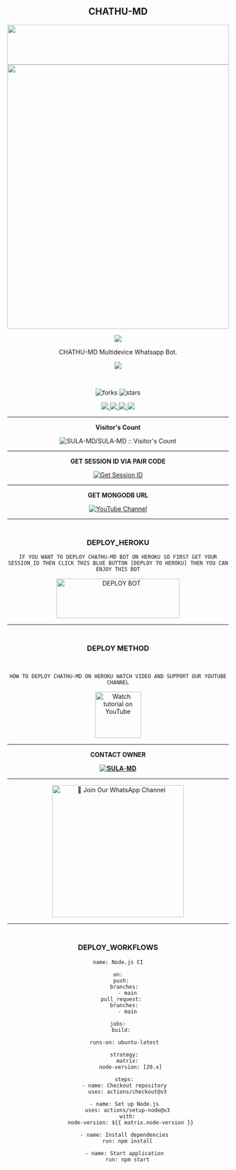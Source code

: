 <div align="center">

## CHATHU-MD

 <img src="https://i.imgur.com/dBaSKWF.gif" height="90" width="100%">
 <br>
 
<img src="https://i.ibb.co/xScC16P0/SulaMd.jpg" height="600" width="100%">

<br>

<a><img src='https://i.imgur.com/LyHic3i.gif'/></a>

CHATHU-MD Multidevice Whatsapp Bot.

<a><img src='https://i.imgur.com/LyHic3i.gif'/></a>

<br>

![forks](https://img.shields.io/github/forks/CHATHU-MD/CHATHU-MD?label=Forks&style=social)            ![stars](https://img.shields.io/github/stars/CHATHU-MD/CHATHU-MD?style=social)

<p align="center">
  <a href="https://github.com/CHATHU-MD/CHATHU-MD">
    <img src="https://img.shields.io/github/repo-size/sulaksha449/SULA-MD?color=purple&label=Repo%20Size&style=plastic">

  </a>
  <a href="https://github.com/CHATHU-MD/CHATHU-MD">
    <img src="https://img.shields.io/github/license/CHATHU-MD/CHATHU-MD?color=purple&label=License&style=plastic">

  </a>
  <a href="https://github.com/CHATHU-MD/CHATHU-MD">
    <img src="https://img.shields.io/github/languages/top/CHATHU-MD/CHATHU-MD?color=purple&label=Javascript&style=plastic">

  </a>
  <a href="https://github.com/CHATHU-MD/CHATHU-MD">
    <img src="https://img.shields.io/static/v1?label=Author&message=Sulaksha%20Madara&color=purple&style=plastic">

  </a>
  </p>
 <hr>
 
 <b>Visitor's Count</b>
 
<p align="center"><img src="https://profile-counter.glitch.me/{CHATHU-MD}/count.svg" alt="SULA-MD/SULA-MD :: Visitor's Count" old_src="https://profile-counter.glitch.me/{CHATHU-MD}/count.svg" /></p>
 
<hr>

<b>GET SESSION ID VIA PAIR CODE </b>

<a href='https://chathu-md-671b2a1dd91f.herokuapp.com' target="_blank"><img alt='Get Session ID' src='https://img.shields.io/badge/Click here to get your session id-blue?style=for-the-badge&logo=opencv&logoColor=white'/></a>

<hr>

<b>GET MONGODB URL</b>
    
<a href="https://youtu.be/VPIDwJMVNHM?si=f1n89EFaPbc8TwqJ" target="_blank">
    <img src="https://img.shields.io/badge/Watch YouTube-FF0000?style=for-the-badge" alt="YouTube Channel"></a>
 
<hr>

### <br>   DEPLOY_HEROKU 

`IF YOU WANT TO DEPLOY CHATHU-MD BOT ON HEROKU SO FIRST GET YOUR SESSION_ID THEN CLICK THIS BLUE BUTTON [DEPLOY TO HEROKU] THEN YOU CAN ENJOY THIS BOT`

 
<a href="https://dashboard.heroku.com/new-app?template=https://github.com/CHATHU-MD/CHATHU-MD" target="blank"><img align="center" src="https://i.imgur.com/6rs61MY.png" alt="DEPLOY BOT" height="90" width="280" /></a>

<hr>

### <br>  DEPLOY METHOD 

<br>

` HOW TO DEPLOY CHATHU-MD ON HEROKU WATCH VIDEO AND SUPPORT OUR YOUTUBE CHANNEL `

<p align="center">
   <a href="https://youtu.be/zBNbbkTFyG4?si=_a-skfMMehMd5zMT"><img src="https://i.ibb.co/71mYRh4/116-1161192-podcast-subscribe-listen-button-youtube-sign-hd-png.png" alt="Watch tutorial on YouTube" border="0"  width="105">
    </a>
</p>

<hr>

<b>CONTACT OWNER</b>

[![𝐒𝐔𝐋𝐀-𝐌𝐃](https://telegra.ph/file/99460844d012cad1b7ee4.jpg)](https://wa.me/+94750893377)

<hr>

<a href="https://whatsapp.com/channel/0029VbAhEfaKLaHnxYcTvb3l"><img src="https://img.shields.io/badge/%E2%9D%A4%EF%B8%8F%E2%80%8D%20Join%20Our%20WhatsApp%20Channel%F0%9F%91%A8%E2%80%8D%F0%9F%92%BB-green" alt="📎 Join Our WhatsApp Channel" width="300"></a>

<hr>

### <br>   DEPLOY_WORKFLOWS 
```
name: Node.js CI

on:
  push:
    branches:
      - main
  pull_request:
    branches:
      - main

jobs:
  build:

    runs-on: ubuntu-latest

    strategy:
      matrix:
        node-version: [20.x]

    steps:
    - name: Checkout repository
      uses: actions/checkout@v3

    - name: Set up Node.js
      uses: actions/setup-node@v3
      with:
        node-version: ${{ matrix.node-version }}

    - name: Install dependencies
      run: npm install

    - name: Start application
      run: npm start
```

